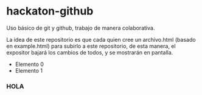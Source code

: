 # hackaton-github

Uso básico de git y github, trabajo de manera colaborativa.

La idea de este repositorio es que cada quien cree un archivo.html (basado en example.html) para subirlo a este repositorio, de esta manera, el expositor bajará los cambios de todos, y se mostrarán en pantalla.

- Elemento 0
- Elemento 1


### HOLA
